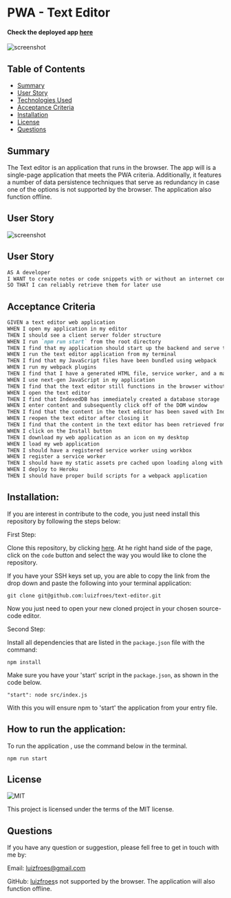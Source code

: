 # PWA - Text Editor

#### Check the deployed app [here]( https://morning-thicket-81501.herokuapp.com/)

![screenshot](./img/text-screenshot.png)

## Table of Contents

- [Summary](#summary)
- [User Story](#user-story)
- [Technologies Used](#technologies)
- [Acceptance Criteria](#acceptance-criteria)
- [Installation](#installation)
- [License](#license)
- [Questions](#questions)

<a name="summary"></a>

## Summary

The Text editor is an application that runs in the browser. The app will is a single-page application that meets the PWA criteria. Additionally, it features a number of data persistence techniques that serve as redundancy in case one of the options is not supported by the browser. The application also function offline.

## User Story

![screenshot](./images/text-editor-screenshot.png)

<a name="user-story"></a>

## User Story

```md
AS A developer
I WANT to create notes or code snippets with or without an internet connection
SO THAT I can reliably retrieve them for later use
```

<a name="acceptance-criteria"></a>

## Acceptance Criteria

```md
GIVEN a text editor web application
WHEN I open my application in my editor
THEN I should see a client server folder structure
WHEN I run `npm run start` from the root directory
THEN I find that my application should start up the backend and serve the client
WHEN I run the text editor application from my terminal
THEN I find that my JavaScript files have been bundled using webpack
WHEN I run my webpack plugins
THEN I find that I have a generated HTML file, service worker, and a manifest file
WHEN I use next-gen JavaScript in my application
THEN I find that the text editor still functions in the browser without errors
WHEN I open the text editor
THEN I find that IndexedDB has immediately created a database storage
WHEN I enter content and subsequently click off of the DOM window
THEN I find that the content in the text editor has been saved with IndexedDB
WHEN I reopen the text editor after closing it
THEN I find that the content in the text editor has been retrieved from our IndexedDB
WHEN I click on the Install button
THEN I download my web application as an icon on my desktop
WHEN I load my web application
THEN I should have a registered service worker using workbox
WHEN I register a service worker
THEN I should have my static assets pre cached upon loading along with subsequent pages and static assets
WHEN I deploy to Heroku
THEN I should have proper build scripts for a webpack application
```

<a name="installation"></a>

## Installation:

If you are interest in contribute to the code, you just need install this repository by following the steps below:

First Step:

Clone this repository, by clicking [here](https://github.com/luizfroes/text-editor). At he right hand side of the page, click on the `code` button and select the way you would like to clone the repository.

If you have your SSH keys set up, you are able to copy the link from the drop down and paste the following into your terminal application:

```
git clone git@github.com:luizfroes/text-editor.git
```

Now you just need to open your new cloned project in your chosen source-code editor.

Second Step:

Install all dependencies that are listed in the `package.json` file with the command:

```
npm install
```

Make sure you have your 'start' script in the `package.json`, as shown in the code below.

```
"start": node src/index.js
```

With this you will ensure npm to 'start' the application from your entry file.

## How to run the application:

To run the application , use the command below in the terminal.

```
npm run start
```

<a name="license"></a>

## License

![MIT](https://img.shields.io/static/v1?label=MIT&message=License&color=<COLOR>)

This project is licensed under the terms of the MIT license.

<a name="questions"></a>

## Questions

If you have any question or suggestion, please fell free to get in touch with me by:

Email: [luizfroes@gmail.com](mailto:luizfroes@gmail.com)

GitHub: [luizfroes](https://github.com/luizfroes)s not supported by the browser. The application will also function offline.
